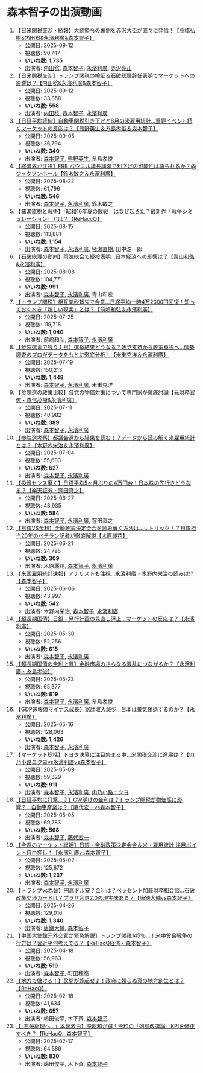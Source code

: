 # 森本智子の出演動画

1.  [【日米関税交渉・続報】大統領令の裏側を赤沢大臣が直々に発信！【高橋弘樹&内田稔&永濱利廣&森本智子】](https://www.youtube.com/watch?v=vwyL2VuQ8Wg)
    -   公開日: 2025-09-12
    -   視聴数: 90,417
    -   **いいね数: 1,735**
    -   出演者: [内田稔](/rehacq_fan/people/内田稔 "wikilink"), [森本智子](/rehacq_fan/people/森本智子 "wikilink"), [永濱利廣](/rehacq_fan/people/永濱利廣 "wikilink"), [赤沢亮正](/rehacq_fan/people/赤沢亮正 "wikilink")
1.  [【日米関税交渉】トランプ関税の検証＆石破総理辞任表明でマーケットへの影響は？【内田稔&永濱利廣&森本智子】](https://www.youtube.com/watch?v=xM2DWy_X7xI)
    -   公開日: 2025-09-12
    -   視聴数: 33,858
    -   **いいね数: 558**
    -   出演者: [内田稔](/rehacq_fan/people/内田稔 "wikilink"), [森本智子](/rehacq_fan/people/森本智子 "wikilink"), [永濱利廣](/rehacq_fan/people/永濱利廣 "wikilink")
1.  [【日経平均続伸】自動車関税引き下げと8月の米雇用統計...重要イベント続くマーケットの反応は？【熊野英生＆糸島孝俊＆森本智子】](https://www.youtube.com/watch?v=W5RuC2DH5hY)
    -   公開日: 2025-09-05
    -   視聴数: 36,794
    -   **いいね数: 340**
    -   出演者: [森本智子](/rehacq_fan/people/森本智子 "wikilink"), [熊野英生](/rehacq_fan/people/熊野英生 "wikilink"), 糸島孝俊
1.  [【経済界が注視】FRB パウエル議長講演で利下げの可能性は語られるか？@ジャクソンホール【鈴⽊敏之＆永濱利廣】](https://www.youtube.com/watch?v=qAJcS4ZR_Lg)
    -   公開日: 2025-08-22
    -   視聴数: 61,796
    -   **いいね数: 546**
    -   出演者: [森本智子](/rehacq_fan/people/森本智子 "wikilink"), [永濱利廣](/rehacq_fan/people/永濱利廣 "wikilink"), 鈴⽊敏之
1.  [【猪瀬直樹と戦争】「昭和16年夏の敗戦」はなぜ起きた？最新作「戦争シミュレーション」とは？【ReHaccQ】](https://www.youtube.com/watch?v=uUoafyaAiw8)
    -   公開日: 2025-08-15
    -   視聴数: 113,881
    -   **いいね数: 1,154**
    -   出演者: [森本智子](/rehacq_fan/people/森本智子 "wikilink"), [永濱利廣](/rehacq_fan/people/永濱利廣 "wikilink"), [猪瀬直樹](/rehacq_fan/people/猪瀬直樹 "wikilink"), 田中浩一郎
1.  [【石破総理の動向】両院総会で続投表明...日本経済への影響は？【青山和弘&永濱利廣】](https://www.youtube.com/watch?v=lJ5qNDYVJ8A)
    -   公開日: 2025-08-08
    -   視聴数: 104,771
    -   **いいね数: 991**
    -   出演者: [森本智子](/rehacq_fan/people/森本智子 "wikilink"), [永濱利廣](/rehacq_fan/people/永濱利廣 "wikilink"), 青山和宏
1.  [【トランプ関税】相互関税15%で合意...日経平均一時4万2000円回復！知っておくべき「新しい現実」とは？【前嶋和弘＆永濱利廣】](https://www.youtube.com/watch?v=i2KTcQt-fnU)
    -   公開日: 2025-07-25
    -   視聴数: 119,718
    -   **いいね数: 1,040**
    -   出演者: 前嶋和弘, [森本智子](/rehacq_fan/people/森本智子 "wikilink"), [永濱利廣](/rehacq_fan/people/永濱利廣 "wikilink")
1.  [【参院選まで残り１日】選挙結果どうなる？政党支持から政策重視へ...情勢調査のプロがデータをもとに徹底分析！【米重克洋＆永濱利廣】](https://www.youtube.com/watch?v=JQNV6vQbou8)
    -   公開日: 2025-07-19
    -   視聴数: 150,213
    -   **いいね数: 1,448**
    -   出演者: [森本智子](/rehacq_fan/people/森本智子 "wikilink"), [永濱利廣](/rehacq_fan/people/永濱利廣 "wikilink"), 米重克洋
1.  [【参院選の政策比較】各党の物価対策について専門家が徹底討論【元財務官僚・森信茂樹&永濱利廣】](https://www.youtube.com/watch?v=DDCzJGJ5UaQ)
    -   公開日: 2025-07-11
    -   視聴数: 40,982
    -   **いいね数: 389**
    -   出演者: [森本智子](/rehacq_fan/people/森本智子 "wikilink"), [永濱利廣](/rehacq_fan/people/永濱利廣 "wikilink")
1.  [【参院選考察】都議会選から結果を読む！？データから読み解く米雇用統計とは？【木野内栄治＆永濱利廣】](https://www.youtube.com/watch?v=NFwyxENx_f8)
    -   公開日: 2025-07-04
    -   視聴数: 55,683
    -   **いいね数: 627**
    -   出演者: [森本智子](/rehacq_fan/people/森本智子 "wikilink"), [永濱利廣](/rehacq_fan/people/永濱利廣 "wikilink")
1.  [【投資センス磨く】日経平均5ヶ月ぶりの4万円台！日本株の先行きどうなる？【楽天証券・窪田真之】](https://www.youtube.com/watch?v=F6F12LBWZZU)
    -   公開日: 2025-06-27
    -   視聴数: 48,935
    -   **いいね数: 584**
    -   出演者: [森本智子](/rehacq_fan/people/森本智子 "wikilink"), [永濱利廣](/rehacq_fan/people/永濱利廣 "wikilink"), 窪田真之
1.  [【日銀VS金利】金融政策決定会合を読み解く方法は...レトリック！？日銀担当20年のベテラン記者が徹底解説【木原麗花】](https://www.youtube.com/watch?v=8_r8DybONro)
    -   公開日: 2025-06-21
    -   視聴数: 24,795
    -   **いいね数: 309**
    -   出演者: 木原麗花, [森本智子](/rehacq_fan/people/森本智子 "wikilink"), [永濱利廣](/rehacq_fan/people/永濱利廣 "wikilink")
1.  [【米国雇用統計速報】アナリストも注視…永濱利廣・木野内栄治の読みは!?【森本智子】](https://www.youtube.com/watch?v=RZ3FHNX7cUQ)
    -   公開日: 2025-06-06
    -   視聴数: 43,997
    -   **いいね数: 542**
    -   出演者: 木野内栄治, [森本智子](/rehacq_fan/people/森本智子 "wikilink"), [永濱利廣](/rehacq_fan/people/永濱利廣 "wikilink")
1.  [【超長期国債】日銀・発行計画の見直し浮上…マーケットの反応は？【永濱利廣】](https://www.youtube.com/watch?v=aAjHat0wnaU)
    -   公開日: 2025-05-30
    -   視聴数: 52,256
    -   **いいね数: 615**
    -   出演者: [森本智子](/rehacq_fan/people/森本智子 "wikilink"), [永濱利廣](/rehacq_fan/people/永濱利廣 "wikilink")
1.  [【超長期国債の金利上昇】金融市場のさらなる混乱につながるか？【永濱利廣・糸島孝俊】](https://www.youtube.com/watch?v=qSLMIKQjR90)
    -   公開日: 2025-05-23
    -   視聴数: 65,377
    -   **いいね数: 819**
    -   出演者: [森本智子](/rehacq_fan/people/森本智子 "wikilink"), [永濱利廣](/rehacq_fan/people/永濱利廣 "wikilink"), 糸島孝俊
1.  [【GDP速報値マイナス成長】家計収入減少…日本は景気後退するのか？【永濱利廣】](https://www.youtube.com/watch?v=Jw-_4XnXMIc)
    -   公開日: 2025-05-16
    -   視聴数: 128,063
    -   **いいね数: 1,426**
    -   出演者: [森本智子](/rehacq_fan/people/森本智子 "wikilink"), [永濱利廣](/rehacq_fan/people/永濱利廣 "wikilink")
1.  [【マーケット総括】トヨタ決算に注目集まる中…米関税交渉に進展は？【肉乃小路ニクヨvs永濱利廣vs森本智子】](https://www.youtube.com/watch?v=akRF38q112M)
    -   公開日: 2025-05-09
    -   視聴数: 59,329
    -   **いいね数: 911**
    -   出演者: [森本智子](/rehacq_fan/people/森本智子 "wikilink"), [永濱利廣](/rehacq_fan/people/永濱利廣 "wikilink"), [肉乃小路ニクヨ](/rehacq_fan/people/肉乃小路ニクヨ "wikilink")
1.  [【日経平均に打撃...？】GW明けの金利は？トランプ関税が物価高に影響？…自動車産業は？【藤代宏一vs森本智子】](https://www.youtube.com/watch?v=a2O6SmevNr0)
    -   公開日: 2025-05-05
    -   視聴数: 69,783
    -   **いいね数: 568**
    -   出演者: [森本智子](/rehacq_fan/people/森本智子 "wikilink"), [藤代宏一](/rehacq_fan/people/藤代宏一 "wikilink")
1.  [【今週のマーケット総括】日銀・金融政策決定会合＆米・雇用統計 注目ポイント目白押し！【永濱利廣vs森本智子】](https://www.youtube.com/watch?v=Z7R_rwjSgvI)
    -   公開日: 2025-05-02
    -   視聴数: 125,672
    -   **いいね数: 1,237**
    -   出演者: [森本智子](/rehacq_fan/people/森本智子 "wikilink"), [永濱利廣](/rehacq_fan/people/永濱利廣 "wikilink")
1.  [【トランプvs為替】円高ドル安？金利は？ベッセント加藤財務相会談...石破政権交渉カードは？プラザ合意2.0の現実味ある？【唐鎌大輔vs森本智子】](https://www.youtube.com/watch?v=Mpq0GEyhqP0)
    -   公開日: 2025-04-26
    -   視聴数: 129,016
    -   **いいね数: 1,340**
    -   出演者: [唐鎌大輔](/rehacq_fan/people/唐鎌大輔 "wikilink"), [森本智子](/rehacq_fan/people/森本智子 "wikilink")
1.  [【中国大使館元外交官が緊急解説】トランプ関税145％...！米中貿易戦争の行方は？習近平何考えてる？【ReHacQ経済・森本智子】](https://www.youtube.com/watch?v=sorUSlXYB2Y)
    -   公開日: 2025-04-18
    -   視聴数: 56,963
    -   **いいね数: 519**
    -   出演者: [森本智子](/rehacq_fan/people/森本智子 "wikilink"), 町田穂高
1.  [【地方で儲けろ！】民間が蜂起せよ！政府に頼らぬ真の地方創生とは？【ReHacQ】](https://www.youtube.com/watch?v=VqSBfTEZ3vA)
    -   公開日: 2025-02-18
    -   視聴数: 41,634
    -   **いいね数: 657**
    -   出演者: 嶋田俊平, 木下斉, [森本智子](/rehacq_fan/people/森本智子 "wikilink")
1.  [【「石破総理へ…」本音激白】脱昭和が鍵！令和の「列島改造論」KPIを修正すべき？【ReHacQ…森本智子】](https://www.youtube.com/watch?v=aDEt2s874eA)
    -   公開日: 2025-02-17
    -   視聴数: 64,586
    -   **いいね数: 820**
    -   出演者: 嶋田俊平, 木下斉, [森本智子](/rehacq_fan/people/森本智子 "wikilink")
